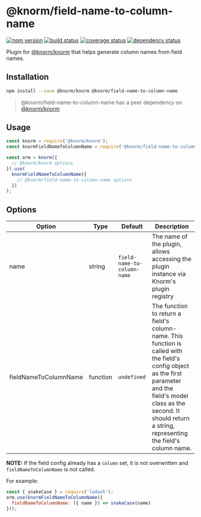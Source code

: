 # @knorm/field-name-to-column-name

[![npm version](https://badge.fury.io/js/%40knorm%2Ffield-name-to-column-name.svg)](https://badge.fury.io/js/%40knorm%2Fhttps://travis-ci.org/knorm)
[![build status](https://travis-ci.org/knorm/field-name-to-column-name.svg?branch=master)](https://travis-ci.org/knorm/field-name-to-column-name)
[![coverage status](https://coveralls.io/repos/github/knorm/field-name-to-column-name/badge.svg?branch=master)](https://coveralls.io/github/knorm/field-name-to-column-name?branch=master)
[![dependency status](https://david-dm.org/knorm/field-name-to-column-name.svg)](https://david-dm.org/knorm/field-name-to-column-name)

Plugin for [@knorm/knorm](https://www.npmjs.com/package/@knorm/knorm) that helps
generate column names from field names.

## Installation

```bash
npm install --save @knorm/knorm @knorm/field-name-to-column-name
```

> @knorm/field-name-to-column-name has a peer dependency on
> [@knorm/knorm](https://www.npmjs.com/package/@knorm/knorm)

## Usage

```js
const knorm = require('@knorm/knorm');
const knormFieldNameToColumnName = require('@knorm/field-name-to-column-name');

const orm = knorm({
  // @knorm/knorm options
}).use(
  knormFieldNameToColumnName({
    // @knorm/field-name-to-column-name options
  })
);
```

## Options

| Option                | Type     | Default                     | Description                                                                                                                                                                                                                             |
| --------------------- | -------- | --------------------------- | --------------------------------------------------------------------------------------------------------------------------------------------------------------------------------------------------------------------------------------- |
| name                  | string   | `field-name-to-column-name` | The name of the plugin, allows accessing the plugin instance via Knorm's plugin registry                                                                                                                                                |
| fieldNameToColumnName | function | `undefined`                 | The function to return a field's column-name. This function is called with the field's config object as the first parameter and the field's model class as the second. It should return a string, representing the field's column name. |

**NOTE:** If the field config already has a `column` set, it is not overwritten
and `fieldNameToColumnName` is not called.

For example:

```js
const { snakeCase } = require('lodash');
orm.use(knormFieldNameToColumnName({
  fieldNameToColumnName: ({ name }) => snakeCase(name)
}));
```
